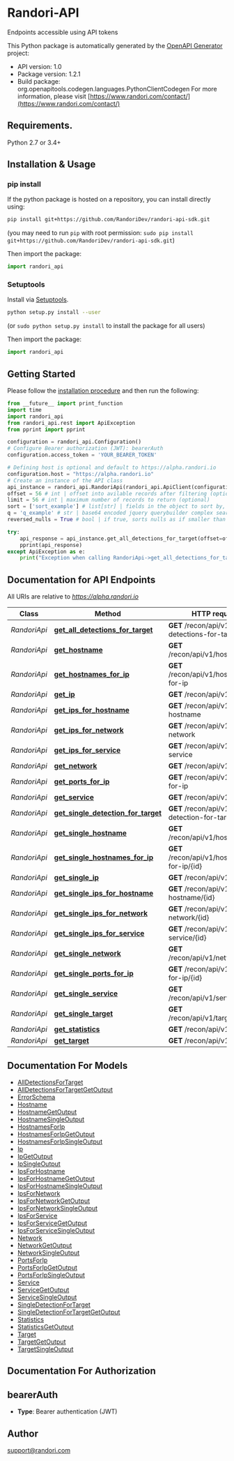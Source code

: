 # Randori-API
Endpoints accessible using API tokens

This Python package is automatically generated by the [OpenAPI Generator](https://openapi-generator.tech) project:

- API version: 1.0
- Package version: 1.2.1
- Build package: org.openapitools.codegen.languages.PythonClientCodegen
For more information, please visit [https://www.randori.com/contact/](https://www.randori.com/contact/)

## Requirements.

Python 2.7 or 3.4+

## Installation & Usage
### pip install

If the python package is hosted on a repository, you can install directly using:

```sh
pip install git+https://github.com/RandoriDev/randori-api-sdk.git
```
(you may need to run `pip` with root permission: `sudo pip install git+https://github.com/RandoriDev/randori-api-sdk.git`)

Then import the package:
```python
import randori_api 
```

### Setuptools

Install via [Setuptools](http://pypi.python.org/pypi/setuptools).

```sh
python setup.py install --user
```
(or `sudo python setup.py install` to install the package for all users)

Then import the package:
```python
import randori_api
```

## Getting Started

Please follow the [installation procedure](#installation--usage) and then run the following:

```python
from __future__ import print_function
import time
import randori_api
from randori_api.rest import ApiException
from pprint import pprint

configuration = randori_api.Configuration()
# Configure Bearer authorization (JWT): bearerAuth
configuration.access_token = 'YOUR_BEARER_TOKEN'

# Defining host is optional and default to https://alpha.randori.io
configuration.host = "https://alpha.randori.io"
# Create an instance of the API class
api_instance = randori_api.RandoriApi(randori_api.ApiClient(configuration))
offset = 56 # int | offset into avilable records after filtering (optional)
limit = 56 # int | maximum number of records to return (optional)
sort = ['sort_example'] # list[str] | fields in the object to sort by, in order of precedence, minus indicates descending (optional)
q = 'q_example' # str | base64 encoded jquery querybuilder complex search field (optional)
reversed_nulls = True # bool | if true, sorts nulls as if smaller than any nonnull value for all sort parameters. otherwise (default) treats as if larger (optional)

try:
    api_response = api_instance.get_all_detections_for_target(offset=offset, limit=limit, sort=sort, q=q, reversed_nulls=reversed_nulls)
    pprint(api_response)
except ApiException as e:
    print("Exception when calling RandoriApi->get_all_detections_for_target: %s\n" % e)

```

## Documentation for API Endpoints

All URIs are relative to *https://alpha.randori.io*

Class | Method | HTTP request | Description
------------ | ------------- | ------------- | -------------
*RandoriApi* | [**get_all_detections_for_target**](docs/RandoriApi.md#get_all_detections_for_target) | **GET** /recon/api/v1/all-detections-for-target | 
*RandoriApi* | [**get_hostname**](docs/RandoriApi.md#get_hostname) | **GET** /recon/api/v1/hostname | 
*RandoriApi* | [**get_hostnames_for_ip**](docs/RandoriApi.md#get_hostnames_for_ip) | **GET** /recon/api/v1/hostnames-for-ip | 
*RandoriApi* | [**get_ip**](docs/RandoriApi.md#get_ip) | **GET** /recon/api/v1/ip | 
*RandoriApi* | [**get_ips_for_hostname**](docs/RandoriApi.md#get_ips_for_hostname) | **GET** /recon/api/v1/ips-for-hostname | 
*RandoriApi* | [**get_ips_for_network**](docs/RandoriApi.md#get_ips_for_network) | **GET** /recon/api/v1/ips-for-network | 
*RandoriApi* | [**get_ips_for_service**](docs/RandoriApi.md#get_ips_for_service) | **GET** /recon/api/v1/ips-for-service | 
*RandoriApi* | [**get_network**](docs/RandoriApi.md#get_network) | **GET** /recon/api/v1/network | 
*RandoriApi* | [**get_ports_for_ip**](docs/RandoriApi.md#get_ports_for_ip) | **GET** /recon/api/v1/ports-for-ip | 
*RandoriApi* | [**get_service**](docs/RandoriApi.md#get_service) | **GET** /recon/api/v1/service | 
*RandoriApi* | [**get_single_detection_for_target**](docs/RandoriApi.md#get_single_detection_for_target) | **GET** /recon/api/v1/single-detection-for-target | 
*RandoriApi* | [**get_single_hostname**](docs/RandoriApi.md#get_single_hostname) | **GET** /recon/api/v1/hostname/{id} | 
*RandoriApi* | [**get_single_hostnames_for_ip**](docs/RandoriApi.md#get_single_hostnames_for_ip) | **GET** /recon/api/v1/hostnames-for-ip/{id} | 
*RandoriApi* | [**get_single_ip**](docs/RandoriApi.md#get_single_ip) | **GET** /recon/api/v1/ip/{id} | 
*RandoriApi* | [**get_single_ips_for_hostname**](docs/RandoriApi.md#get_single_ips_for_hostname) | **GET** /recon/api/v1/ips-for-hostname/{id} | 
*RandoriApi* | [**get_single_ips_for_network**](docs/RandoriApi.md#get_single_ips_for_network) | **GET** /recon/api/v1/ips-for-network/{id} | 
*RandoriApi* | [**get_single_ips_for_service**](docs/RandoriApi.md#get_single_ips_for_service) | **GET** /recon/api/v1/ips-for-service/{id} | 
*RandoriApi* | [**get_single_network**](docs/RandoriApi.md#get_single_network) | **GET** /recon/api/v1/network/{id} | 
*RandoriApi* | [**get_single_ports_for_ip**](docs/RandoriApi.md#get_single_ports_for_ip) | **GET** /recon/api/v1/ports-for-ip/{id} | 
*RandoriApi* | [**get_single_service**](docs/RandoriApi.md#get_single_service) | **GET** /recon/api/v1/service/{id} | 
*RandoriApi* | [**get_single_target**](docs/RandoriApi.md#get_single_target) | **GET** /recon/api/v1/target/{id} | 
*RandoriApi* | [**get_statistics**](docs/RandoriApi.md#get_statistics) | **GET** /recon/api/v1/statistics | 
*RandoriApi* | [**get_target**](docs/RandoriApi.md#get_target) | **GET** /recon/api/v1/target | 


## Documentation For Models

 - [AllDetectionsForTarget](docs/AllDetectionsForTarget.md)
 - [AllDetectionsForTargetGetOutput](docs/AllDetectionsForTargetGetOutput.md)
 - [ErrorSchema](docs/ErrorSchema.md)
 - [Hostname](docs/Hostname.md)
 - [HostnameGetOutput](docs/HostnameGetOutput.md)
 - [HostnameSingleOutput](docs/HostnameSingleOutput.md)
 - [HostnamesForIp](docs/HostnamesForIp.md)
 - [HostnamesForIpGetOutput](docs/HostnamesForIpGetOutput.md)
 - [HostnamesForIpSingleOutput](docs/HostnamesForIpSingleOutput.md)
 - [Ip](docs/Ip.md)
 - [IpGetOutput](docs/IpGetOutput.md)
 - [IpSingleOutput](docs/IpSingleOutput.md)
 - [IpsForHostname](docs/IpsForHostname.md)
 - [IpsForHostnameGetOutput](docs/IpsForHostnameGetOutput.md)
 - [IpsForHostnameSingleOutput](docs/IpsForHostnameSingleOutput.md)
 - [IpsForNetwork](docs/IpsForNetwork.md)
 - [IpsForNetworkGetOutput](docs/IpsForNetworkGetOutput.md)
 - [IpsForNetworkSingleOutput](docs/IpsForNetworkSingleOutput.md)
 - [IpsForService](docs/IpsForService.md)
 - [IpsForServiceGetOutput](docs/IpsForServiceGetOutput.md)
 - [IpsForServiceSingleOutput](docs/IpsForServiceSingleOutput.md)
 - [Network](docs/Network.md)
 - [NetworkGetOutput](docs/NetworkGetOutput.md)
 - [NetworkSingleOutput](docs/NetworkSingleOutput.md)
 - [PortsForIp](docs/PortsForIp.md)
 - [PortsForIpGetOutput](docs/PortsForIpGetOutput.md)
 - [PortsForIpSingleOutput](docs/PortsForIpSingleOutput.md)
 - [Service](docs/Service.md)
 - [ServiceGetOutput](docs/ServiceGetOutput.md)
 - [ServiceSingleOutput](docs/ServiceSingleOutput.md)
 - [SingleDetectionForTarget](docs/SingleDetectionForTarget.md)
 - [SingleDetectionForTargetGetOutput](docs/SingleDetectionForTargetGetOutput.md)
 - [Statistics](docs/Statistics.md)
 - [StatisticsGetOutput](docs/StatisticsGetOutput.md)
 - [Target](docs/Target.md)
 - [TargetGetOutput](docs/TargetGetOutput.md)
 - [TargetSingleOutput](docs/TargetSingleOutput.md)


## Documentation For Authorization


## bearerAuth

- **Type**: Bearer authentication (JWT)


## Author

support@randori.com


